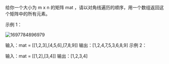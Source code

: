给你一个大小为 m x n 的矩阵 mat ，请以对角线遍历的顺序，用一个数组返回这个矩阵中的所有元素。

 

示例 1：

![1697784896979](C:\Users\25220\AppData\Roaming\Typora\typora-user-images\1697784896979.png)

输入：mat = [[1,2,3],[4,5,6],[7,8,9]]
输出：[1,2,4,7,5,3,6,8,9]
示例 2：

输入：mat = [[1,2],[3,4]]
输出：[1,2,3,4]


